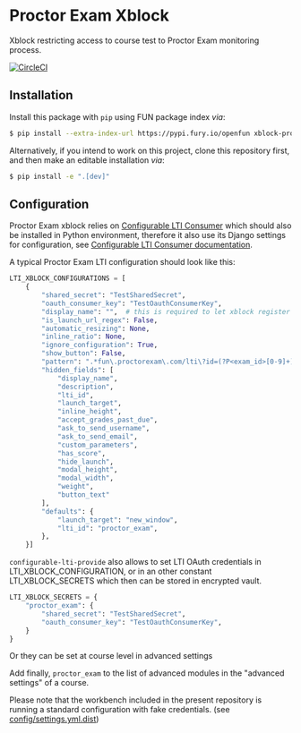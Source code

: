 Proctor Exam Xblock
=========================

Xblock restricting access to course test to Proctor Exam monitoring process.

[![CircleCI](https://circleci.com/gh/openfun/xblock-proctor-exam/tree/master.svg?style=svg)](https://circleci.com/gh/openfun/xblock-proctor-exam/tree/master)

## Installation

Install this package with `pip` using FUN package index _via_:

```bash
$ pip install --extra-index-url https://pypi.fury.io/openfun xblock-proctor-exam
```

Alternatively, if you intend to work on this project, clone this repository
first, and then make an editable installation _via_:

```bash
$ pip install -e ".[dev]"
```

## Configuration

Proctor Exam xblock relies on [Configurable LTI Consumer](https://github.com/openfun/xblock-configurable-lti-consumer)
which should also be installed in Python environment, therefore it also use its Django settings for configuration,
see [Configurable LTI Consumer documentation](https://github.com/openfun/xblock-configurable-lti-consumer/blob/master/README.md#configuration-examples).

A typical Proctor Exam LTI configuration should look like this:

```python
LTI_XBLOCK_CONFIGURATIONS = [
    {
        "shared_secret": "TestSharedSecret",
        "oauth_consumer_key": "TestOauthConsumerKey",
        "display_name": "",  # this is required to let xblock register itself in studio
        "is_launch_url_regex": False,
        "automatic_resizing": None,
        "inline_ratio": None,
        "ignore_configuration": True,
        "show_button": False,
        "pattern": ".*fun\.proctorexam\.com/lti\?id=(?P<exam_id>[0-9]+)",
        "hidden_fields": [
            "display_name",
            "description",
            "lti_id",
            "launch_target",
            "inline_height",
            "accept_grades_past_due",
            "ask_to_send_username",
            "ask_to_send_email",
            "custom_parameters",
            "has_score",
            "hide_launch",
            "modal_height",
            "modal_width",
            "weight",
            "button_text"
        ],
        "defaults": {
            "launch_target": "new_window",
            "lti_id": "proctor_exam",
        },
    }]
```

`configurable-lti-provide` also allows to set LTI OAuth credentials in LTI_XBLOCK_CONFIGURATION,
or in an other constant LTI_XBLOCK_SECRETS which then can be stored in encrypted vault.

```python
LTI_XBLOCK_SECRETS = {
    "proctor_exam": {
        "shared_secret": "TestSharedSecret",
        "oauth_consumer_key": "TestOauthConsumerKey",
    }
}
```

Or they can be set at course level in advanced settings

Add finally, `proctor_exam` to the list of advanced modules in the
"advanced settings" of a course.


Please note that the workbench included in the present repository is running a standard configuration with fake credentials. (see [config/settings.yml.dist](./config/settings.yml.dist))
